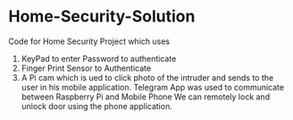 # Home-Security-Solution
Code for Home Security Project which uses
1. KeyPad to enter Password to authenticate
2. Finger Print Sensor to Authenticate
3. A Pi cam which is ued to click photo of the intruder and sends to the user in his mobile application.
Telegram App was used to communicate between Raspberry Pi and Mobile Phone
We can remotely lock and unlock door using the phone application.
